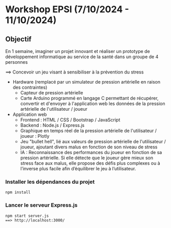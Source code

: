 # Workshop EPSI (7/10/2024 - 11/10/2024)

## Objectif
En 1 semaine, imaginer un projet innovant et réaliser un prototype de développement informatique au service de la santé dans un groupe de 4 personnes

==> Concevoir un jeu visant à sensibiliser à la prévention du stress
- Hardware (remplacé par un simulateur de pression artérielle en raison des contraintes)
  - Capteur de pression artérielle
  - Carte Arduino programmé en langage C permettant de récupérer, convertir et d'envoyer à l'application web les données de la pression artérielle de l'utilisateur / joueur
- Application web
  - Frontend : HTML / CSS / Bootstrap / JavaScript
  - Backend : Node.js / Express.js
  - Graphique en temps réel de la pression artérielle de l'utilisateur / joueur : Plotly
  - Jeu "bullet hell", lié aux valeurs de pression artérielle de l'utilisateur / joueur, ajoutant divers malus en fonction de son niveau de stress
  - IA : Reconnaissance des performances du joueur en fonction de sa pression artérielle. Si elle détecte que le joueur gère mieux son stress face aux malus, elle propose des défis plus complexes ou à l’inverse plus facile afin d’équilibrer le jeu à l’utilisateur.

### Installer les dépendances du projet
    npm install

### Lancer le serveur Express.js
    npm start server.js
    ==> http://localhost:3000/
